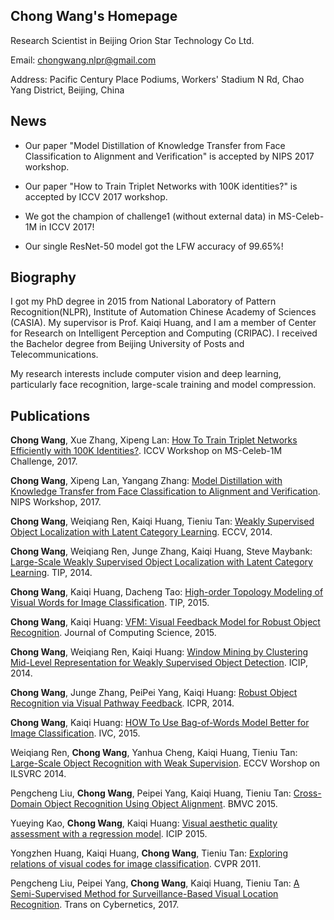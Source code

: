 ## Chong Wang's Homepage

Research Scientist in Beijing Orion Star Technology Co Ltd.

Email: chongwang.nlpr@gmail.com

Address: Pacific Century Place Podiums, Workers' Stadium N Rd, Chao Yang District, Beijing, China

## News
- Our paper "Model Distillation of Knowledge Transfer from Face Classification to Alignment and Verification" is accepted by NIPS 2017 workshop.

- Our paper "How to Train Triplet Networks with 100K identities?" is accepted by ICCV 2017 workshop.

- We got the champion of challenge1 (without external data) in MS-Celeb-1M in ICCV 2017!

- Our single ResNet-50 model got the LFW accuracy of 99.65%!

## Biography
I got my PhD degree in 2015 from National Laboratory of Pattern Recognition(NLPR), Institute of Automation Chinese Academy of Sciences (CASIA). My supervisor is Prof. Kaiqi Huang, and I am a member of Center for Research on Intelligent Perception and Computing (CRIPAC). I received the Bachelor degree from Beijing University of Posts and Telecommunications.

My research interests include computer vision and deep learning, particularly face recognition, large-scale training and model compression. 

## Publications

**Chong Wang**, Xue Zhang, Xipeng Lan: [How To Train Triplet Networks Efficiently with 100K Identities?](https://arxiv.org/abs/1709.02940). ICCV Workshop on MS-Celeb-1M Challenge, 2017.

**Chong Wang**, Xipeng Lan, Yangang Zhang: [Model Distillation with Knowledge Transfer from Face Classification to Alignment and Verification](https://arxiv.org/abs/1709.02929). NIPS Workshop, 2017.

**Chong Wang**, Weiqiang Ren, Kaiqi Huang, Tieniu Tan: [Weakly Supervised Object Localization with Latent Category Learning](https://link.springer.com/chapter/10.1007/978-3-319-10599-4_28). ECCV, 2014.

**Chong Wang**, Weiqiang Ren, Junge Zhang, Kaiqi Huang, Steve Maybank: [Large-Scale Weakly Supervised Object Localization with Latent Category Learning](http://ieeexplore.ieee.org/document/7021890/). TIP, 2014.

**Chong Wang**, Kaiqi Huang, Dacheng Tao: [High-order Topology Modeling of Visual Words for Image Classification](http://ieeexplore.ieee.org/document/7131491/). TIP, 2015.

**Chong Wang**, Kaiqi Huang: [VFM: Visual Feedback Model for Robust Object Recognition](https://link.springer.com/article/10.1007/s11390-015-1526-1). Journal of Computing Science, 2015.

**Chong Wang**, Weiqiang Ren, Kaiqi Huang: [Window Mining by Clustering Mid-Level Representation for Weakly Supervised Object Detection](http://ieeexplore.ieee.org/document/7025826/). ICIP, 2014.

**Chong Wang**, Junge Zhang, PeiPei Yang, Kaiqi Huang: [Robust Object Recognition via Visual Pathway Feedback](http://ieeexplore.ieee.org/document/6976824/). ICPR, 2014.

**Chong Wang**, Kaiqi Huang: [HOW To Use Bag-of-Words Model Better for Image Classification](http://www.sciencedirect.com/science/article/pii/S0262885614001693). IVC, 2015.

Weiqiang Ren, **Chong Wang**, Yanhua Cheng, Kaiqi Huang, Tieniu Tan: [Large-Scale Object Recognition with Weak Supervision](https://www.youtube.com/watch?v=FHKB7zIggmQ). ECCV Worshop on ILSVRC 2014.

Pengcheng Liu, **Chong Wang**, Peipei Yang, Kaiqi Huang, Tieniu Tan: [Cross-Domain Object Recognition Using Object Alignment](http://www.bmva.org/bmvc/2015/papers/paper066/index.html). BMVC 2015. 

Yueying Kao, **Chong Wang**, Kaiqi Huang: [Visual aesthetic quality assessment with a regression model](http://ieeexplore.ieee.org/document/7351067/). ICIP 2015.

Yongzhen Huang, Kaiqi Huang, **Chong Wang**, Tieniu Tan: [Exploring relations of visual codes for image classification](http://ieeexplore.ieee.org/abstract/document/5995655/). CVPR 2011.

Pengcheng Liu, Peipei Yang, **Chong Wang**, Kaiqi Huang, Tieniu Tan: [A Semi-Supervised Method for Surveillance-Based Visual Location Recognition](http://ieeexplore.ieee.org/document/7498648/). Trans on Cybernetics, 2017.





